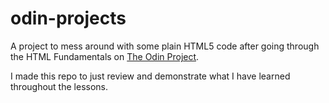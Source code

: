 # odin-projects
A project to mess around with some plain HTML5 code after going through the HTML Fundamentals on [The Odin Project](https://www.theodinproject.com).

I made this repo to just review and demonstrate what I have learned throughout the lessons.